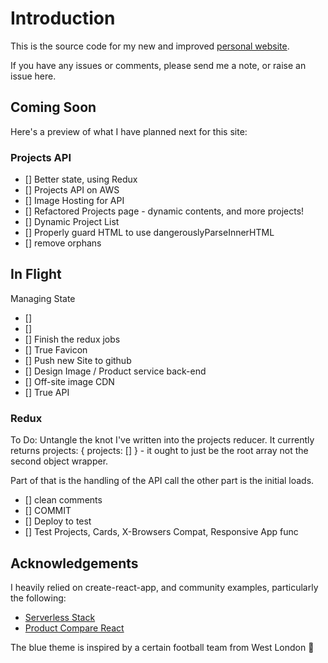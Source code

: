 # Introduction

This is the source code for my new and improved [personal website](https://www.andrewvoneshen.com).

If you have any issues or comments, please send me a note, or raise an issue here.

## Coming Soon

Here's a preview of what I have planned next for this site:

### Projects API
 - [] Better state, using Redux
 - [] Projects API on AWS
 - [] Image Hosting for API
 - [] Refactored Projects page - dynamic contents, and more projects!
 - [] Dynamic Project List
 - [] Properly guard HTML to use dangerouslyParseInnerHTML
 - [] remove orphans

## In Flight

Managing State

 - []
 - []
 - [] Finish the redux jobs
 - [] True Favicon
 - [] Push new Site to github
 - [] Design Image / Product service back-end
 - [] Off-site image CDN
 - [] True API

### Redux

 To Do: Untangle the knot I've written into the projects reducer. It currently returns projects: { projects: [] } - it ought to just be the root array not the second object wrapper.

 Part of that is the handling of the API call the other part is the initial loads.

 - [] clean comments
 - [] COMMIT
 - [] Deploy to test
 - [] Test Projects, Cards, X-Browsers Compat, Responsive App func

## Acknowledgements

I heavily relied on create-react-app, and community examples, particularly the following:

 - [Serverless Stack](https://serverless-stack.com/)
 - [Product Compare React](https://github.com/Rhymond/product-compare-react)

The blue theme is inspired by a certain football team from West London 🦁
